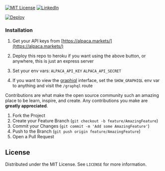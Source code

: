 

[license-shield]: https://img.shields.io/github/license/othneildrew/Best-README-Template.svg?style=for-the-badge
[linkedin-shield]: https://img.shields.io/badge/-LinkedIn-black.svg?style=for-the-badge&logo=linkedin&colorB=555
[![MIT License][license-shield]][license-url]
[![LinkedIn][linkedin-shield]][linkedin-url]

 [![Deploy](https://www.herokucdn.com/deploy/button.svg)](https://heroku.com/deploy?template=https://github.com/anonrose/alpaca.graphql/tree/main)


### Installation

1. Get your API keys from [https://alpaca.markets/](https://alpaca.markets/)

2. Deploy this repo to heroku if you want using the above button, or anywhere, this is just an express server

3. Set your env vars:
	```ALPACA_API_KEY```
	```ALPACA_API_SECRET```

4. If you want to view the [graphiql](https://github.com/graphql/graphiql) interface, set the ```SHOW_GRAPHIQL``` env var to anything and visit the `/graphql` route

Contributions are what make the open source community such an amazing place to be learn, inspire, and create. Any contributions you make are **greatly appreciated**.

1. Fork the Project
2. Create your Feature Branch (`git checkout -b feature/AmazingFeature`)
3. Commit your Changes (`git commit -m 'Add some AmazingFeature'`)
4. Push to the Branch (`git push origin feature/AmazingFeature`)
5. Open a Pull Request

<!-- LICENSE -->
## License

Distributed under the MIT License. See `LICENSE` for more information.


[license-url]: https://github.com/anonrose/alpaca.graphql/blob/main/LICENSE.txt
[linkedin-url]: https://linkedin.com/in/anonrose